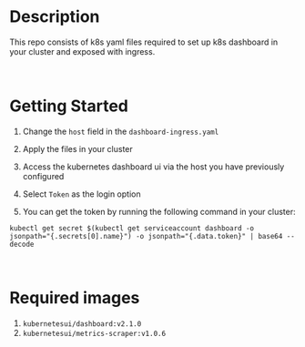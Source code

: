 # Description

This repo consists of k8s yaml files required to set up k8s dashboard in your cluster and exposed with ingress.

<br>

# Getting Started

1. Change the `host` field in the `dashboard-ingress.yaml`

2. Apply the files in your cluster

3. Access the kubernetes dashboard ui via the host you have previously configured

4. Select `Token` as the login option

5. You can get the token by running the following command in your cluster:

```shell
kubectl get secret $(kubectl get serviceaccount dashboard -o jsonpath="{.secrets[0].name}") -o jsonpath="{.data.token}" | base64 --decode
```

<br>

# Required images

1. `kubernetesui/dashboard:v2.1.0`
2. `kubernetesui/metrics-scraper:v1.0.6`
